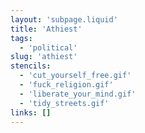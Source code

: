 ```yaml
---
layout: 'subpage.liquid'
title: 'Athiest'
tags:
  - 'political'
slug: 'athiest'
stencils:
  - 'cut_yourself_free.gif'
  - 'fuck_religion.gif'
  - 'liberate_your_mind.gif'
  - 'tidy_streets.gif'
links: []
---
```

